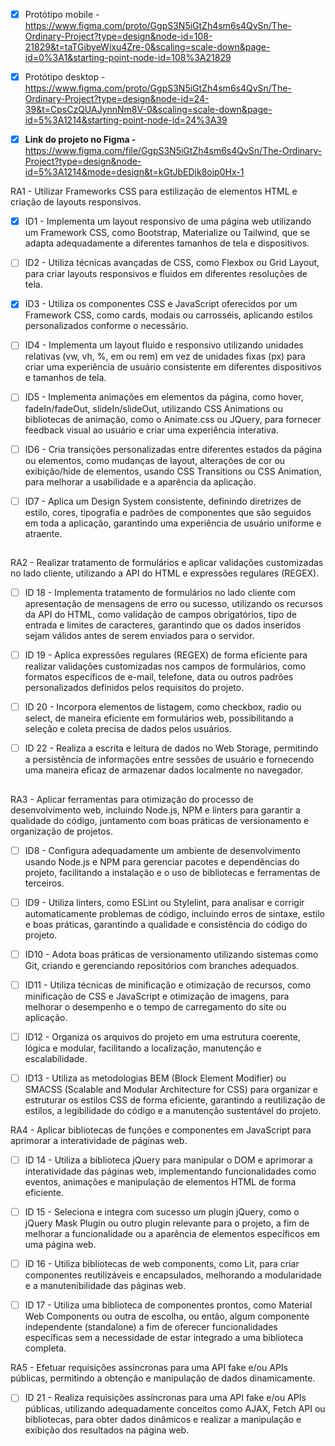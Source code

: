 
- [x] Protótipo mobile - https://www.figma.com/proto/GgpS3N5iGtZh4sm6s4QvSn/The-Ordinary-Project?type=design&node-id=108-21829&t=taTGibyeWixu4Zre-0&scaling=scale-down&page-id=0%3A1&starting-point-node-id=108%3A21829

- [x] Protótipo desktop - https://www.figma.com/proto/GgpS3N5iGtZh4sm6s4QvSn/The-Ordinary-Project?type=design&node-id=24-39&t=CpsCzQUAJynnNm8V-0&scaling=scale-down&page-id=5%3A1214&starting-point-node-id=24%3A39

- [x] **Link do projeto no Figma -** https://www.figma.com/file/GgpS3N5iGtZh4sm6s4QvSn/The-Ordinary-Project?type=design&node-id=5%3A1214&mode=design&t=kGtJbEDjk8oip0Hx-1



RA1 - Utilizar Frameworks CSS para estilização de elementos HTML e criação de layouts responsivos.

- [x] ID1 - Implementa um layout responsivo de uma página web utilizando um Framework CSS, como Bootstrap, Materialize ou Tailwind, que se adapta adequadamente a diferentes tamanhos de tela e dispositivos.
- [ ] ID2 - Utiliza técnicas avançadas de CSS, como Flexbox ou Grid Layout, para criar layouts responsivos e fluidos em diferentes resoluções de tela.
- [x] ID3 - Utiliza os componentes CSS e JavaScript oferecidos por um Framework CSS, como cards, modais ou carrosséis, aplicando estilos personalizados conforme o necessário.
- [ ] ID4 - Implementa um layout fluido e responsivo utilizando unidades relativas (vw, vh, %, em ou rem) em vez de unidades fixas (px) para criar uma experiência de usuário consistente em diferentes dispositivos e tamanhos de tela.
- [ ] ID5 - Implementa animações em elementos da página, como hover, fadeIn/fadeOut, slideIn/slideOut, utilizando CSS Animations ou bibliotecas de animação, como o Animate.css ou JQuery, para fornecer feedback visual ao usuário e criar uma experiência interativa.
- [ ] ID6 - Cria transições personalizadas entre diferentes estados da página ou elementos, como mudanças de layout, alterações de cor ou exibição/hide de elementos, usando CSS Transitions ou CSS Animation, para melhorar a usabilidade e a aparência da aplicação.
- [ ] ID7 - Aplica um Design System consistente, definindo diretrizes de estilo, cores, tipografia e padrões de componentes que são seguidos em toda a aplicação, garantindo uma experiência de usuário uniforme e atraente.


##


RA2 - Realizar tratamento de formulários e aplicar validações customizadas no lado cliente, utilizando a API do HTML e expressões regulares (REGEX).

- [ ] ID 18 - Implementa tratamento de formulários no lado cliente com apresentação de mensagens de erro ou sucesso, utilizando os recursos da API do HTML, como validação de campos obrigatórios, tipo de entrada e limites de caracteres, garantindo que os dados inseridos sejam válidos antes de serem enviados para o servidor.
- [ ] ID 19 - Aplica expressões regulares (REGEX) de forma eficiente para realizar validações customizadas nos campos de formulários, como formatos específicos de e-mail, telefone, data ou outros padrões personalizados definidos pelos requisitos do projeto.
- [ ] ID 20 - Incorpora elementos de listagem, como checkbox, radio ou select, de maneira eficiente em formulários web, possibilitando a seleção e coleta precisa de dados pelos usuários.
- [ ] ID 22 - Realiza a escrita e leitura de dados no Web Storage, permitindo a persistência de informações entre sessões de usuário e fornecendo uma maneira eficaz de armazenar dados localmente no navegador.


##


RA3 - Aplicar ferramentas para otimização do processo de desenvolvimento web, incluindo Node.js, NPM e linters para garantir a qualidade do código, juntamento com boas práticas de versionamento e organização de projetos.

- [ ] ID8 - Configura adequadamente um ambiente de desenvolvimento usando Node.js e NPM para gerenciar pacotes e dependências do projeto, facilitando a instalação e o uso de bibliotecas e ferramentas de terceiros.
- [ ] ID9 - Utiliza linters, como ESLint ou Stylelint, para analisar e corrigir automaticamente problemas de código, incluindo erros de sintaxe, estilo e boas práticas, garantindo a qualidade e consistência do código do projeto.
- [ ] ID10 - Adota boas práticas de versionamento utilizando sistemas como Git, criando e gerenciando repositórios com branches adequados.
- [ ] ID11 - Utiliza técnicas de minificação e otimização de recursos, como minificação de CSS e JavaScript e otimização de imagens, para melhorar o desempenho e o tempo de carregamento do site ou aplicação.
- [ ] ID12 - Organiza os arquivos do projeto em uma estrutura coerente, lógica e modular, facilitando a localização, manutenção e escalabilidade.
- [ ] ID13 - Utiliza as metodologias BEM (Block Element Modifier) ou SMACSS (Scalable and Modular Architecture for CSS) para organizar e estruturar os estilos CSS de forma eficiente, garantindo a reutilização de estilos, a legibilidade do código e a manutenção sustentável do projeto.







RA4 - Aplicar bibliotecas de funções e componentes em JavaScript para aprimorar a interatividade de páginas web.


- [ ] ID 14 - Utiliza a biblioteca jQuery para manipular o DOM e aprimorar a interatividade das páginas web, implementando funcionalidades como eventos, animações e manipulação de elementos HTML de forma eficiente. 
- [ ] ID 15 - Seleciona e integra com sucesso um plugin jQuery, como o jQuery Mask Plugin ou outro plugin relevante para o projeto, a fim de melhorar a funcionalidade ou a aparência de elementos específicos em uma página web. 
- [ ] ID 16 - Utiliza bibliotecas de web components, como Lit, para criar componentes reutilizáveis e encapsulados, melhorando a modularidade e a manutenibilidade das páginas web. 
- [ ] ID 17 - Utiliza uma biblioteca de componentes prontos, como Material Web Components ou outra de escolha, ou então, algum componente independente (standalone) a fim de oferecer funcionalidades específicas sem a necessidade de estar integrado a uma biblioteca completa.











RA5 - Efetuar requisições assíncronas para uma API fake e/ou APIs públicas, permitindo a obtenção e manipulação de dados dinamicamente.


- [ ] ID 21 - Realiza requisições assíncronas para uma API fake e/ou APIs públicas, utilizando adequadamente conceitos como AJAX, Fetch API ou bibliotecas, para obter dados dinâmicos e realizar a manipulação e exibição dos resultados na página web.

